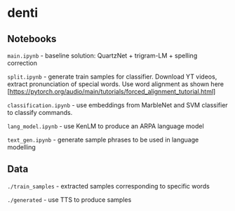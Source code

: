# denti
## Notebooks
`main.ipynb` - baseline solution: QuartzNet + trigram-LM + spelling correction

`split.ipynb` - generate train samples for classifier. Download YT videos, extract pronunciation of special words. Use word alignment as shown here [https://pytorch.org/audio/main/tutorials/forced_alignment_tutorial.html]

`classification.ipynb` - use embeddings from MarbleNet and SVM classifier to classify commands.

`lang_model.ipynb` - use KenLM to produce an ARPA language model 

`text_gen.ipynb` - generate sample phrases to be used in language modelling

## Data

`./train_samples` - extracted samples corresponding to specific words

`./generated` - use TTS to produce samples
